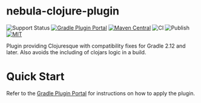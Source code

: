 nebula-clojure-plugin
==============

![Support Status](https://img.shields.io/badge/nebula-active-green.svg)
[![Gradle Plugin Portal](https://img.shields.io/maven-metadata/v/https/plugins.gradle.org/m2/com.netflix.nebula/nebula-clojure-plugin/maven-metadata.xml.svg?label=gradlePluginPortal)](https://plugins.gradle.org/plugin/nebula.clojure)
[![Maven Central](https://img.shields.io/maven-central/v/com.netflix.nebula/nebula-clojure-plugin)](https://maven-badges.herokuapp.com/maven-central/com.netflix.nebula/nebula-clojure-plugin)
![CI](https://github.com/nebula-plugins/nebula-clojure-plugin/actions/workflows/ci.yml/badge.svg)
![Publish](https://github.com/nebula-plugins/nebula-clojure-plugin/actions/workflows/publish.yml/badge.svg)
[![MIT](https://img.shields.io/github/license/nebula-plugins/nebula-clojure-plugin.svg)](https://opensource.org/licenses/MIT)


Plugin providing Clojuresque with compatibility fixes for Gradle 2.12 and later. Also avoids the including of clojars logic in a build.

# Quick Start

Refer to the [Gradle Plugin Portal](https://plugins.gradle.org/plugin/nebula.clojure) for instructions on how to apply the plugin.
